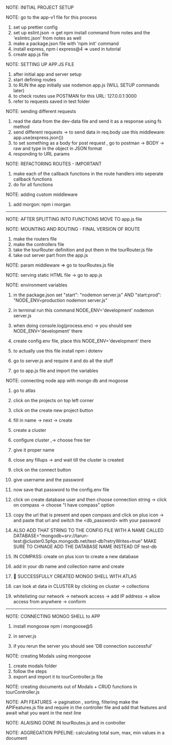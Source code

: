NOTE: INITIAL PROJECT SETUP

NOTE: go to the app-v1 file for this process

1. set up prettier config
2. set up eslint.json -> get npm install command from notes and the 'eslintrc.json' from notes as well
3. make a package.json file with 'npm init' command
4. install express, npm i express@4 => used in tutorial
5. create app.js file

NOTE: SETTING UP APP.JS FILE

1. after initial app and server setup
2. start defining routes
3. to RUN the app initially use
   nodemon app.js (WILL SETUP commands later)
4. to check routes use POSTMAN for this URL: 127.0.0.1:3000
5. refer to requests saved in test folder

NOTE: sending different requests

1. read the data from the dev-data file and send it as a response using fs method
2. send different requests -> to send data in req.body use this middleware: app.use(express.json())
3. to set something as a body for post request , go to postman -> BODY -> raw and type in the object in JSON format
4. responding to URL params

NOTE: REFACTORING ROUTES - IMPORTANT

1. make each of the callback functions in the route handlers into seperate callback functions
2. do for all functions

NOTE: adding custom middleware

1. add morgon: npm i morgan

---

NOTE: AFTER SPLITTING INTO FUNCTIONS MOVE TO app.js file

NOTE: MOUNTING AND ROUTING - FINAL VERSION OF ROUTE

1. make the routers file
2. make the controllers file
3. take the tourRouter definition and put them in the tourRouter.js file
4. take out server part from the app.js

NOTE: param middleware => go to tourRoutes.js file

NOTE: serving static HTML file -> go to app.js

NOTE: environment variables

1. in the package.json set
   "start": "nodemon server.js" AND
   "start:prod": "NODE_ENV=production nodemon server.js"
2. in terminal run this command
   NODE_ENV='development' nodemon server.js
3. when doing console.log(process.env) -> you should see NODE_ENV='development' there
4. create config.env file, place this NODE_ENV='development' there
5. to actually use this file install
   npm i dotenv

6. go to server.js and require it and do all the stuff
7. go to app.js file and import the variables

NOTE: connecting node app with mongo db and mogoose

1. go to atlas
2. click on the projects on top left corner
3. click on the create new project button
4. fill in name -> next -> create
5. create a cluster
6. configure cluster ,-> choose free tier
7. give it proper name
8. close any fillups -> and wait till the cluster is created
9. click on the connect button
10. give username and the password
11. now save that password to the config.env file
12. click on create database user and then choose connection string -> click on compass -> choose "I have compass" option
13. copy the url that is present and open compass and click on plus icon -> and paste that url and switch the <db_password> with
    your password
14. ALSO ADD THAT STRING TO THE CONFIG FILE WITH A NAME CALLED
    DATABASE="mongodb+srv://tarun-test:<PASSWORD>@cluster0.5pfqx.mongodb.net/test-db?retryWrites=true"
    MAKE SURE TO CHNAGE ADD THE DATABASE NAME INSTEAD OF test-db
15. IN COMPASS: create on plus icon to create a new database
16. add in your db name and collection name and create

17. 🎉 SUCCESSFULLY CREATED MONGO SHELL WITH ATLAS

18. can look at data in CLUSTER by clicking on cluster -> collections
19. whitelisting our network -> network access -> add IP address -> allow access from anywhere -> conform

------------------------------------

NOTE: CONNECTING MONGO SHELL to APP

1. install mongoose
   npm i mongoose@5

2. in server.js
3. if you rerun the server you should see 'DB connection successful'

NOTE: creating Modals using mongoose

1. create modals folder
2. follow the steps
3. export and import it to tourController.js file

NOTE: creating documents out of Modals + CRUD functions
in tourController.js

NOTE: API FEATURES -> pagination , sorting, filtering
make the APIFeatures.js file and require in the controller file and add that features and await what you want in the next line

NOTE: ALAISING DONE IN tourRoutes.js and in controller

NOTE: AGGREGATION PIPELINE: calculating total sum, max, min values in a document